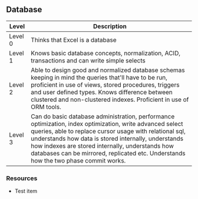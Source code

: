 ## Database
Level | Description
----- | ---- 
Level 0 | Thinks that Excel is a database
Level 1 | Knows basic database concepts, normalization, ACID, transactions and can write simple selects
Level 2 | Able to design good and normalized database schemas keeping in mind the queries that'll have to be run, proficient in use of views, stored procedures, triggers and user defined types. Knows difference between clustered and non-clustered indexes. Proficient in use of ORM tools.
Level 3 | Can do basic database administration, performance optimization, index optimization, write advanced select queries, able to replace cursor usage with relational sql, understands how data is stored internally, understands how indexes are stored internally, understands how databases can be mirrored, replicated etc. Understands how the two phase commit works.

### Resources
* Test item
